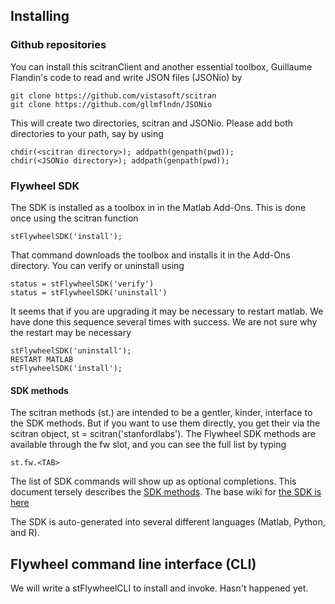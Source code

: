 ## Installing

### Github repositories
You can install this scitranClient and another essential toolbox, Guillaume Flandin's code to read and write JSON files (JSONio) by 

    git clone https://github.com/vistasoft/scitran
    git clone https://github.com/gllmflndn/JSONio
    
This will create two directories, scitran and JSONio.  Please add both directories to your path, say by using

    chdir(<scitran directory>); addpath(genpath(pwd));
    chdir(<JSONio directory>); addpath(genpath(pwd));

### Flywheel SDK

The SDK is installed as a toolbox in in the Matlab Add-Ons.  This is done once using the scitran function

    stFlywheelSDK('install');

That command downloads the toolbox and installs it in the Add-Ons directory. You can verify or uninstall using

    status = stFlywheelSDK('verify')
    status = stFlywheelSDK('uninstall')

It seems that if you are upgrading it may be necessary to restart matlab.  We have done this sequence several times with success.  We are not sure why the restart may be necessary

    stFlywheelSDK('uninstall');
    RESTART MATLAB
    stFlywheelSDK('install');

#### SDK methods
The scitran methods (st.<TAB>) are intended to be a gentler, kinder, interface to the SDK methods. But if you want to use them directly, you get their via the scitran object, st = scitran('stanfordlabs'). The Flywheel SDK methods are available through the fw slot, and you can see the full list by typing 

    st.fw.<TAB>

The list of SDK commands will show up as optional completions. This document tersely describes the [SDK methods](https://flywheel-io.github.io/core/branches/master/matlab/flywheel.api.html). The base wiki for [the SDK is here](https://flywheel-io.github.io/core/) 

The SDK is auto-generated into several different languages (Matlab, Python, and R).

## Flywheel command line interface (CLI)

We will write a stFlywheelCLI to install and invoke.  Hasn't happened yet.


